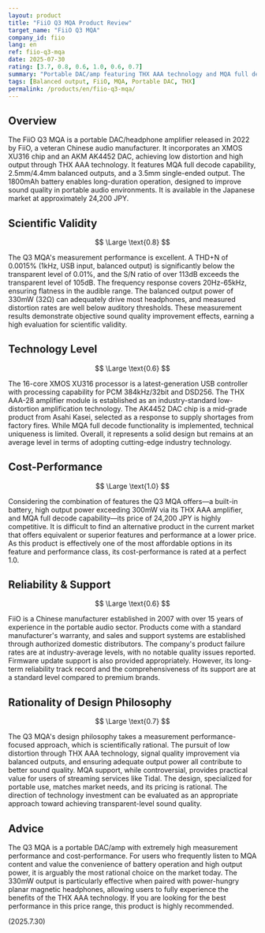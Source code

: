 ```yaml
---
layout: product
title: "FiiO Q3 MQA Product Review"
target_name: "FiiO Q3 MQA"
company_id: fiio
lang: en
ref: fiio-q3-mqa
date: 2025-07-30
rating: [3.7, 0.8, 0.6, 1.0, 0.6, 0.7]
summary: "Portable DAC/amp featuring THX AAA technology and MQA full decode. Achieves excellent measurement performance and best-in-class cost-performance."
tags: [Balanced output, FiiO, MQA, Portable DAC, THX]
permalink: /products/en/fiio-q3-mqa/
---
```

## Overview

The FiiO Q3 MQA is a portable DAC/headphone amplifier released in 2022 by FiiO, a veteran Chinese audio manufacturer. It incorporates an XMOS XU316 chip and an AKM AK4452 DAC, achieving low distortion and high output through THX AAA technology. It features MQA full decode capability, 2.5mm/4.4mm balanced outputs, and a 3.5mm single-ended output. The 1800mAh battery enables long-duration operation, designed to improve sound quality in portable audio environments. It is available in the Japanese market at approximately 24,200 JPY.

## Scientific Validity

$$ \Large \text{0.8} $$

The Q3 MQA's measurement performance is excellent. A THD+N of 0.0015% (1kHz, USB input, balanced output) is significantly below the transparent level of 0.01%, and the S/N ratio of over 113dB exceeds the transparent level of 105dB. The frequency response covers 20Hz-65kHz, ensuring flatness in the audible range. The balanced output power of 330mW (32Ω) can adequately drive most headphones, and measured distortion rates are well below auditory thresholds. These measurement results demonstrate objective sound quality improvement effects, earning a high evaluation for scientific validity.

## Technology Level

$$ \Large \text{0.6} $$

The 16-core XMOS XU316 processor is a latest-generation USB controller with processing capability for PCM 384kHz/32bit and DSD256. The THX AAA-28 amplifier module is established as an industry-standard low-distortion amplification technology. The AK4452 DAC chip is a mid-grade product from Asahi Kasei, selected as a response to supply shortages from factory fires. While MQA full decode functionality is implemented, technical uniqueness is limited. Overall, it represents a solid design but remains at an average level in terms of adopting cutting-edge industry technology.

## Cost-Performance

$$ \Large \text{1.0} $$

Considering the combination of features the Q3 MQA offers—a built-in battery, high output power exceeding 300mW via its THX AAA amplifier, and MQA full decode capability—its price of 24,200 JPY is highly competitive. It is difficult to find an alternative product in the current market that offers equivalent or superior features and performance at a lower price. As this product is effectively one of the most affordable options in its feature and performance class, its cost-performance is rated at a perfect 1.0.

## Reliability & Support

$$ \Large \text{0.6} $$

FiiO is a Chinese manufacturer established in 2007 with over 15 years of experience in the portable audio sector. Products come with a standard manufacturer's warranty, and sales and support systems are established through authorized domestic distributors. The company's product failure rates are at industry-average levels, with no notable quality issues reported. Firmware update support is also provided appropriately. However, its long-term reliability track record and the comprehensiveness of its support are at a standard level compared to premium brands.

## Rationality of Design Philosophy

$$ \Large \text{0.7} $$

The Q3 MQA's design philosophy takes a measurement performance-focused approach, which is scientifically rational. The pursuit of low distortion through THX AAA technology, signal quality improvement via balanced outputs, and ensuring adequate output power all contribute to better sound quality. MQA support, while controversial, provides practical value for users of streaming services like Tidal. The design, specialized for portable use, matches market needs, and its pricing is rational. The direction of technology investment can be evaluated as an appropriate approach toward achieving transparent-level sound quality.

## Advice

The Q3 MQA is a portable DAC/amp with extremely high measurement performance and cost-performance. For users who frequently listen to MQA content and value the convenience of battery operation and high output power, it is arguably the most rational choice on the market today. The 330mW output is particularly effective when paired with power-hungry planar magnetic headphones, allowing users to fully experience the benefits of the THX AAA technology. If you are looking for the best performance in this price range, this product is highly recommended.

(2025.7.30)
